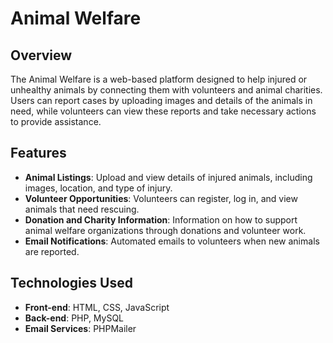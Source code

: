 # Animal Welfare 

## Overview
The Animal Welfare is a web-based platform designed to help injured or unhealthy animals by connecting them with volunteers and animal charities. Users can report cases by uploading images and details of the animals in need, while volunteers can view these reports and take necessary actions to provide assistance.

## Features
- **Animal Listings**: Upload and view details of injured animals, including images, location, and type of injury.
- **Volunteer Opportunities**: Volunteers can register, log in, and view animals that need rescuing.
- **Donation and Charity Information**: Information on how to support animal welfare organizations through donations and volunteer work.
- **Email Notifications**: Automated emails to volunteers when new animals are reported.

## Technologies Used
- **Front-end**: HTML, CSS, JavaScript
- **Back-end**: PHP, MySQL
- **Email Services**: PHPMailer
